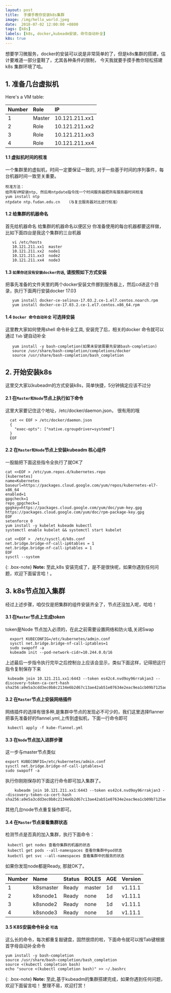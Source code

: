 ```yaml
---
layout: post
title:  手摸手教你安装k8s集群
image: /img/hello_world.jpeg
date:  2018-07-02 12:00:00 +0800  
tags: [k8s]
labels: [k8s, docker,kubeadm安装，命令自动补全]
k8s: true
---
```

想要学习微服务，docker的安装可以说是非常简单的了，但是k8s集群的搭建，估计要难道一部分童鞋了，尤其各种条件的限制，
今天我就要手摸手教你轻松搭建k8s 集群环境了哈。

## 1. 准备几台虚拟机

Here's a VM table:

| Number | Role | IP |
| :------ |:--- | :--- |
| 1 | Master | 10.121.211.xx1 |
| 2 | Role | 10.121.211.xx2 |
| 3 | Role | 10.121.211.xx3 |
| 4 | Role | 10.121.211.xx4 |

#### 1.1 虚拟机时间的校准

  一个集群里的虚拟机，时间一定要保证一致的, 对于一些基于时间的序列事件，每台机器时间一致至关重要。  
  
  ~~~
  校准方法： 
  给所有VM安装ntp, 然后用ntpdate指令找一个时间服务器把所有服务器时间校准
  yum install ntp
  ntpdate ntp.fudan.edu.cn   （与复旦服务器对比进行校准）
  ~~~
#### 1.2 给集群的机器命名
  首先给机器命名 给集群的机器命名以便区分 你准备使用的每台机器都要这样做，比如下面四台是我这个集群的三台机器

~~~
   vi /etc/hosts
   10.121.211.xx1  master
   10.121.211.xx2  node1
   10.121.211.xx3  node2
   10.121.211.xx4  node3
~~~ 

#### 1.3 `如果你还没有安装docker的话`, 请按照如下方式安装

   把事先准备的文件夹里的两个docker安装文件挪到服务器上，然后cd进这个目录，执行下面两行安装docker 17.03

~~~
   yum install docker-ce-selinux-17.03.2.ce-1.el7.centos.noarch.rpm
   yum install docker-ce-17.03.2.ce-1.el7.centos.x86_64.rpm
~~~ 
   
#### 1.4 `Docker 命令自动补全` 可选择安装

   这里教大家如何使用shell 命令补全工具, 安装完了后，相关的docker 命令就可以通过 `Tab` 键自动补全
   
~~~
   yum install -y bash-completion(如果未安装需要先安装bash-completion)
   source /usr/share/bash-completion/completions/docker
   source /usr/share/bash-completion/bash_completion
~~~ 
## 2. 开始安装k8s

   这里交大家以kubeadm的方式安装k8s，简单快捷，5分钟搞定应该不过分     
   
#### 2.1  在`Master和Node`节点上执行如下命令

   这里大家要记住这个地址，/etc/docker/daemon.json， 很有用的哦
    
~~~
  cat << EOF > /etc/docker/daemon.json
  {
    "exec-opts": ["native.cgroupdriver=systemd"]
  }
  EOF
~~~ 
     
#### 2.2  在`Master和Node`节点上安装kubeadm 核心组件

   一股脑把下面这些指令全执行了就OK了

~~~   
cat <<EOF > /etc/yum.repos.d/kubernetes.repo
[kubernetes]
name=Kubernetes
baseurl=https://packages.cloud.google.com/yum/repos/kubernetes-el7-x86_64
enabled=1
gpgcheck=1
repo_gpgcheck=1
gpgkey=https://packages.cloud.google.com/yum/doc/yum-key.gpg https://packages.cloud.google.com/yum/doc/rpm-package-key.gpg
EOF
setenforce 0
yum install -y kubelet kubeadm kubectl
systemctl enable kubelet && systemctl start kubelet
    
cat <<EOF >  /etc/sysctl.d/k8s.conf
net.bridge.bridge-nf-call-ip6tables = 1
net.bridge.bridge-nf-call-iptables = 1
EOF
sysctl --system
~~~ 

   {: .box-note}
   **Note:** 至此,k8s 安装完成了，是不是很快呢，如果你遇到任何问题，欢迎下面留言哈！。
   
## 3. k8s节点加入集群

   经过上述步骤，咱仅仅是把集群的组件安装齐全了，节点还没加入呢，哈哈！
   
#### 3.1  在`Master`节点上生成token

   token是Node 节点加入必须的，在此之前需要设置网络和防火墙,关闭Swap
   
~~~
  export KUBECONFIG=/etc/kubernetes/admin.conf
  sysctl net.bridge.bridge-nf-call-iptables=1
  sudo swapoff -a
  kubeadm init --pod-network-cidr=10.244.0.0/16
~~~
      
   上述最后一步指令执行完毕之后控制台上应该会显示，类似下面这样，记得把这行指令复制保存下来 
~~~
 kubeadm join 10.121.211.xx1:6443 --token es42c4.nvd9oy96rrakjan3 --discovery-token-ca-cert-hash sha256:a9e5a3cdd3ec0b8c2134e6b2d67c13ae42ab51e07634e2eac9ea1cb09b7125ad
~~~  
     
#### 3.2  在`Master`节点上安装网络插件

   网络插件的选择有很多种,是集群中节点的发现必不可少的，我们这里选择flanner
   把事先准备好的flannel.yml,上传到虚拟机，下面一行命令即可
   
~~~
 kubectl apply -f kube-flannel.yml
~~~
#### 3.3  在`Node`节点加入进群步骤

   这一步与master节点类似
   
 ~~~
export KUBECONFIG=/etc/kubernetes/admin.conf
sysctl net.bridge.bridge-nf-call-iptables=1
sudo swapoff -a
 ~~~   
   执行你刚刚保存的下面这行命令即可加入集群了。
 ~~~
     kubeadm join 10.121.211.xx1:6443 --token es42c4.nvd9oy96rrakjan3 --discovery-token-ca-cert-hash sha256:a9e5a3cdd3ec0b8c2134e6b2d67c13ae42ab51e07634e2eac9ea1cb09b7125ad
 ~~~  
 其他几台node节点重复操作即可。

#### 3.4  在`Master`节点查看集群状态

   检测节点是否真的加入集群，执行下面命令：
   
~~~   
 kubectl get nodes 查看你集群的机器的状态
 kubectl get pods --all-namespaces 查看你集群中pod状态
 kuebctl get svc --all-namespaces 查看集群中的服务的状态
~~~
  如果你发现node都是Ready, 那就OK了。 

 | Number | Name | Status | ROLES | AGE |Version
 | :------ |:--- | :--- | :--- | :--- |:--- |
 | 1 | k8smaster | Ready | master | 1d | v1.11.1
 | 2 | k8snode1 | Ready | none | 1d | v1.11.1
 | 3 | k8snode2 | Ready | none| 1d | v1.11.1
 | 4 | k8snode3 | Ready | none| 1d | v1.11.1
 
#### 3.5  K8S安装命令补全 `可选`

  这么长的命令，每次都重复敲键盘，固然很烦的啦，下面命令就可以按Tab键根据首字母自动补全命令
  
~~~   
yum install -y bash-completion
source /usr/share/bash-completion/bash_completion
source <(kubectl completion bash)
echo "source <(kubectl completion bash)" >> ~/.bashrc
~~~ 

 {: .box-note}
 **Note:** 至此,基于kubeadm的集群搭建完成，如果你遇到任何问题，欢迎下面留言哈！ 整理不易，欢迎打赏！